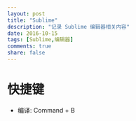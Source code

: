 ```yaml
---
layout: post
title: "Sublime"
description: "记录 Sublime 编辑器相关内容"
date: 2016-10-15
tags: [Sublime,编辑器]
comments: true
share: false
---
```



# 快捷键

* 编译: Command + B